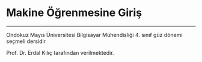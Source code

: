 # Makine Öğrenmesine Giriş

--- 

Ondokuz Mayıs Üniversitesi Bilgisayar Mühendisliği 4. sınıf güz dönemi seçmeli dersidir

Prof. Dr. Erdal Kılıç tarafından verilmektedir. 
